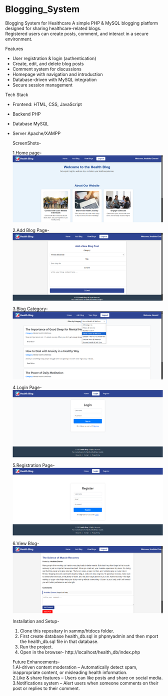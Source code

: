 # Blogging_System

Blogging System for Healthcare
A simple PHP & MySQL blogging platform designed for sharing healthcare-related blogs.  
Registered users can create posts, comment, and interact in a secure environment. 

 Features  
- User registration & login (authentication)  
- Create, edit, and delete blog posts  
- Comment system for discussions  
- Homepage with navigation and introduction  
- Database-driven with MySQL integration  
- Secure session management

Tech Stack  
- Frontend: HTML, CSS, JavaScript  
- Backend PHP  
- Database MySQL  
- Server Apache/XAMPP

  ScreenShots-

  1.Home page- ![Homepage](assets/home_page.png)

  2.Add Blog Page- ![Add Blog](assets/add_blog.png)

  3.Blog Category- ![Blog Category](assets/blog_category.png)

  4.Login Page- ![Login Page](assets/login.png)

  5.Registration Page- ![register Page](assets/register.png)

  6.View Blog- ![view blog](assets/view_blog.png)

  Installation and Setup-
  1. Clone this repositary in xammp/htdocs folder.
  2. First create database health_db.sql in phpmyadmin and then mport the health_db.sql file in that database.
  3. Run the project.
  4. Open in the browser- http://localhost/health_db/index.php

  Future Enhancements-  
  1.AI-driven content moderation – Automatically detect spam, inappropriate content, or misleading health information.   
  2.Like & share features – Users can like posts and share on social media.   
  3.Notifications system – Alert users when someone comments on their post or replies to their comment. 
  

  

